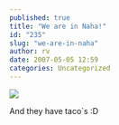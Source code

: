 ```yaml
---
published: true
title: "We are in Naha!"
id: "235"
slug: "we-are-in-naha"
author: rv
date: 2007-05-05 12:59
categories: Uncategorized
---
```

<p class="mobile-photo"><a href="https://photos1.blogger.com/x/blogger2/2435/1927/1600/z/713638/TS2B0208-715884.jpg"><img src="https://photos1.blogger.com/x/blogger2/2435/1927/320/z/127615/TS2B0208-715884.jpg"></a></p>And they have taco`s :D